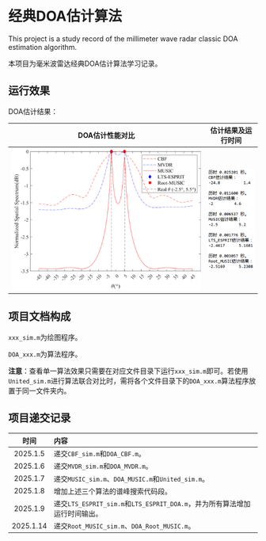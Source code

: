 # 经典DOA估计算法
This project is a study record of the millimeter wave radar classic DOA estimation algorithm.

本项目为毫米波雷达经典DOA估计算法学习记录。

## 运行效果

DOA估计结果：

| DOA估计性能对比 | 估计结果及运行时间 |
| :----:| :----: |
| <img src="./DOA_United/DOA_United_Output.svg"> | <img src="./DOA_United/DOA_United_Output_Time.png"> |

## 项目文档构成

`xxx_sim.m`为绘图程序。

`DOA_xxx.m`为算法程序。

**注意**：查看单一算法效果只需要在对应文件目录下运行`xxx_sim.m`即可。若使用`United_sim.m`进行算法联合对比时，需将各个文件目录下的`DOA_xxx.m`算法程序放置于同一文件夹内。

## 项目递交记录

| 时间 | 内容 |
| :----: | :--- |
| 2025.1.5 | 递交`CBF_sim.m`和`DOA_CBF.m`。 |
| 2025.1.6 | 递交`MVDR_sim.m`和`DOA_MVDR.m`。 |
| 2025.1.7 | 递交`MUSIC_sim.m`、`DOA_MUSIC.m`和`United_sim.m`。 |
| 2025.1.8 | 增加上述三个算法的谱峰搜索代码段。 |
| 2025.1.9 | 递交`LTS_ESPRIT_sim.m`和`LTS_ESPRIT_DOA.m`，并为所有算法增加运行时间输出。 |
| 2025.1.14 | 递交`Root_MUSIC_sim.m`、`DOA_Root_MUSIC.m`。 |
